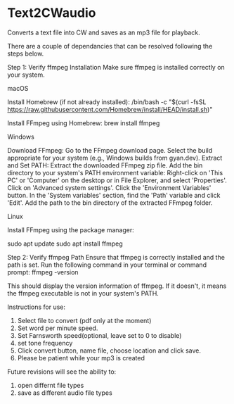 # Text2CWaudio
Converts a text file into CW and saves as an mp3 file for playback.


There are a couple of dependancies that can be resolved following the steps below.

Step 1: Verify ffmpeg Installation
Make sure ffmpeg is installed correctly on your system.

macOS

Install Homebrew (if not already installed):
/bin/bash -c "$(curl -fsSL https://raw.githubusercontent.com/Homebrew/install/HEAD/install.sh)"

Install FFmpeg using Homebrew:
brew install ffmpeg


Windows

Download FFmpeg:
Go to the FFmpeg download page.
Select the build appropriate for your system (e.g., Windows builds from gyan.dev).
Extract and Set PATH:
Extract the downloaded FFmpeg zip file.
Add the bin directory to your system's PATH environment variable:
Right-click on 'This PC' or 'Computer' on the desktop or in File Explorer, and select 'Properties'.
Click on 'Advanced system settings'.
Click the 'Environment Variables' button.
In the 'System variables' section, find the 'Path' variable and click 'Edit'.
Add the path to the bin directory of the extracted FFmpeg folder.


Linux

Install FFmpeg using the package manager:

sudo apt update
sudo apt install ffmpeg

Step 2: Verify ffmpeg Path
Ensure that ffmpeg is correctly installed and the path is set. Run the following command in your terminal or command prompt:
ffmpeg -version

This should display the version information of ffmpeg. If it doesn't, it means the ffmpeg executable is not in your system's PATH.



Instructions for use:

1. Select file to convert (pdf only at the moment)
2. Set word per minute speed.
3. Set Farnsworth speed(optional, leave set to 0 to disable)
4. set tone frequency
5. Click convert button, name file, choose location and click save.
6. Please be patient while your mp3 is created


Future revisions will see the ability to:

1. open differnt file types
2. save as different audio file types
